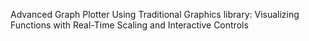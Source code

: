 Advanced Graph Plotter Using Traditional Graphics library: Visualizing Functions with Real-Time Scaling and Interactive Controls

